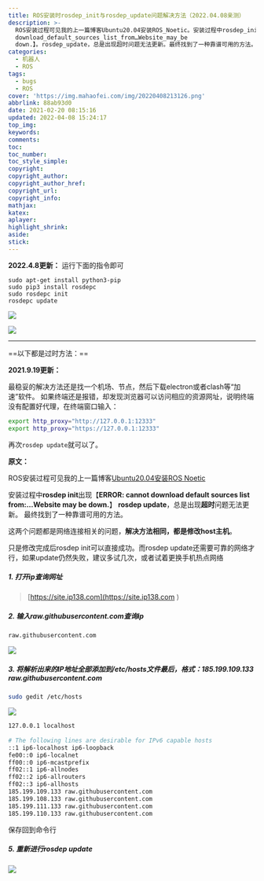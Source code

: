 ```yaml
---
title: ROS安装时rosdep_init与rosdep_update问题解决方法（2022.04.08亲测）
description: >-
  ROS安装过程可见我的上一篇博客Ubuntu20.04安装ROS_Noetic。安装过程中rosdep_init出现【ERROR_cannot
  download_default_sources_list_from…Website_may_be
  down.】。rosdep_update，总是出现超时问题无法更新。最终找到了一种靠谱可用的方法。
categories:
  - 机器人
  - ROS
tags:
  - bugs
  - ROS
cover: 'https://img.mahaofei.com/img/20220408213126.png'
abbrlink: 88ab93d0
date: 2021-02-20 08:15:16
updated: 2022-04-08 15:24:17
top_img:
keywords:
comments:
toc:
toc_number:
toc_style_simple:
copyright:
copyright_author:
copyright_author_href:
copyright_url:
copyright_info:
mathjax:
katex:
aplayer:
highlight_shrink:
aside:
stick:
---
```


**2022.4.8更新：**
运行下面的指令即可
```shell
sudo apt-get install python3-pip
sudo pip3 install rosdepc
sudo rosdepc init
rosdepc update
```

![](https://img.mahaofei.com/img/20220408213139.png)


![](https://img.mahaofei.com/img/20220408213126.png)



---

==以下都是过时方法：==

**2021.9.19更新：**

最稳妥的解决方法还是找一个机场、节点，然后下载electron或者clash等“加速”软件。
如果终端还是报错，却发现浏览器可以访问相应的资源网址，说明终端没有配置好代理，在终端窗口输入：
```bash
export http_proxy="http://127.0.0.1:12333"
export http_proxy="https://127.0.0.1:12333"
```
再次`rosdep update`就可以了。


**原文：**

ROS安装过程可见我的上一篇博客[Ubuntu20.04安装ROS Noetic](https://blog.csdn.net/weixin_44543463/article/details/113862391)

安装过程中**rosdep init**出现【**ERROR: cannot download default sources list from:…Website may be down.**】
**rosdep update**，总是出现**超时**问题无法更新。
最终找到了一种靠谱可用的方法。

这两个问题都是网络连接相关的问题，**解决方法相同，都是修改host主机**。

只是修改完成后rosdep init可以直接成功。而rosdep update还需要可靠的网络才行，如果update仍然失败，建议多试几次，或者试着更换手机热点网络
##### 1. 打开ip查询网址
> [https://site.ip138.com](https://site.ip138.com
> )
##### 2. 输入raw.githubusercontent.com查询ip
```bash
raw.githubusercontent.com
```
![](https://img.mahaofei.com/img/202112231643086-rosdep-bug-1.png)
##### 3. 将解析出来的IP地址全部添加到/etc/hosts文件最后，格式：185.199.109.133 raw.githubusercontent.com
```bash
sudo gedit /etc/hosts
```
![](https://img.mahaofei.com/img/202112231643217-rosdep-bug-2.png)
```bash
127.0.0.1 localhost
  
# The following lines are desirable for IPv6 capable hosts
::1 ip6-localhost ip6-loopback
fe00::0 ip6-localnet
ff00::0 ip6-mcastprefix
ff02::1 ip6-allnodes
ff02::2 ip6-allrouters
ff02::3 ip6-allhosts
185.199.109.133 raw.githubusercontent.com
185.199.108.133 raw.githubusercontent.com
185.199.111.133 raw.githubusercontent.com
185.199.110.133 raw.githubusercontent.com
```
保存回到命令行
##### 5. 重新进行rosdep update
![](https://img.mahaofei.com/img/202112231643953-rosdep-bug-3.png)